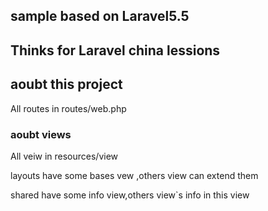 ## sample based on Laravel5.5

## Thinks for Laravel china lessions

## aoubt this project

<p>All routes in routes/web.php</p>

### aoubt views

<p>All veiw in resources/view</p>
<p>layouts have some bases vew ,others view can extend them</p>
<p>shared have some info view,others view`s info in this view</p>

